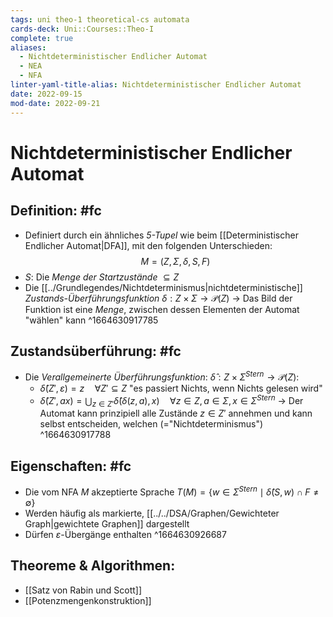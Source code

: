 ```yaml
---
tags: uni theo-1 theoretical-cs automata
cards-deck: Uni::Courses::Theo-I
complete: true
aliases:
  - Nichtdeterministischer Endlicher Automat
  - NEA
  - NFA
linter-yaml-title-alias: Nichtdeterministischer Endlicher Automat
date: 2022-09-15
mod-date: 2022-09-21
---
```


# Nichtdeterministischer Endlicher Automat

## Definition: #fc
- Definiert durch ein ähnliches *5-Tupel* wie beim [[Deterministischer Endlicher Automat|DFA]], mit den folgenden Unterschieden:
$$M=(Z,\Sigma,\delta,S,F)$$
- $S:$ Die *Menge der Startzustände* $\subseteq Z$
- Die [[../Grundlegendes/Nichtdeterminismus|nichtdeterministische]] *Zustands-Überführungsfunktion* $\delta:Z\times\Sigma\rightarrow\mathcal{P}(Z)$
	-> Das Bild der Funktion ist eine *Menge*, zwischen dessen Elementen der Automat "wählen" kann
^1664630917785

## Zustandsüberführung: #fc
- Die *Verallgemeinerte Überführungsfunktion*: $\hat{\delta}:Z\times\Sigma^{Stern}\rightarrow\mathcal{P}(Z):$
	- $\hat{\delta}(Z',\varepsilon)=z\quad\forall Z'\subseteq Z$ "es passiert Nichts, wenn Nichts gelesen wird"
	- $\hat{\delta}(Z',ax)=\bigcup_{z\in Z'}\hat{\delta}(\delta(z,a),x)\quad\forall z\in Z,a\in\Sigma,x\in\Sigma^{Stern}$
	-> Der Automat kann prinzipiell alle Zustände $z\in Z'$ annehmen und kann selbst entscheiden, welchen (="Nichtdeterminismus")
^1664630917788

## Eigenschaften: #fc
- Die vom NFA $M$ akzeptierte Sprache $T(M)=\{w\in\Sigma^{Stern}\mid\hat{\delta}(S,w)\cap F\neq\emptyset\}$
- Werden häufig als markierte, [[../../DSA/Graphen/Gewichteter Graph|gewichtete Graphen]] dargestellt
- Dürfen $\varepsilon$-Übergänge enthalten
^1664630926687

## Theoreme & Algorithmen:
- [[Satz von Rabin und Scott]]
- [[Potenzmengenkonstruktion]]

